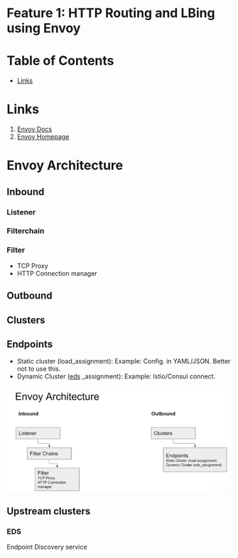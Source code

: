 
# Feature 1: HTTP Routing and LBing using Envoy

# Table of Contents

- [Links](#links)



# Links
1. [Envoy Docs](https://www.envoyproxy.io/docs/envoy/latest/)
2. [Envoy Homepage](https://www.envoyproxy.io/)



# Envoy Architecture




## Inbound 

### Listener
### Filterchain

### Filter

- TCP Proxy
- HTTP Connection manager


## Outbound

## Clusters

## Endpoints

- Static cluster (load_assignment): Example: Config. in YAML/JSON. Better not to use this.
- Dynamic Cluster ([eds](#eds) _assignment): Example: Istio/Consul connect. 

![Arch.](/pictures/Envoy1.png)

## Upstream clusters

### EDS
Endpoint Discovery service
